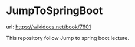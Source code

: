 # JumpToSpringBoot
url: https://wikidocs.net/book/7601

This repository follow Jump to spring boot lecture.
